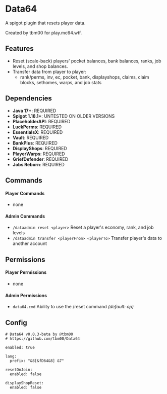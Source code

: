 # Data64
A spigot plugin that resets player data.

Created by tbm00 for play.mc64.wtf.


## Features
- Reset (scale-back) players' pocket balances, bank balances, ranks, job levels, and shop balances.
- Transfer data from player to player:
  - rank/perms, inv, ec, pocket, bank, displayshops, claims, claim blocks, sethomes, warps, and job stats


## Dependencies
- **Java 17+**: REQUIRED
- **Spigot 1.18.1+**: UNTESTED ON OLDER VERSIONS
- **PlaceholderAPI**: REQUIRED
- **LuckPerms**: REQUIRED
- **EssentialsX**: REQUIRED
- **Vault**: REQUIRED
- **BankPlus**: REQUIRED
- **DisplayShops**: REQUIRED
- **PlayerWarps**: REQUIRED
- **GriefDefender**: REQUIRED
- **Jobs Reborn**: REQUIRED


## Commands
#### Player Commands
- none

#### Admin Commands
- `/dataadmin reset <player>` Reset a player's economy, rank, and job levels
- `/dataadmin transfer <playerFrom> <playerTo>` Transfer player's data to another account


## Permissions
#### Player Permissions
- none

#### Admin Permissions
- `data64.cmd` Ability to use the /reset command *(default: op)*


## Config
```
# Data64 v0.0.3-beta by @tbm00
# https://github.com/tbm00/Data64

enabled: true

lang:
  prefix: "&8[&fD64&8] &7"

resetOnJoin:
  enabled: false

displayShopReset:
  enabled: false
```